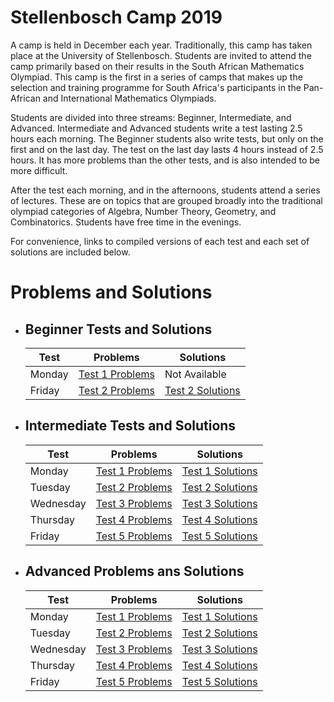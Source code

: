 # Stellenbosch Camp 2019

A camp is held in December each year. Traditionally, this camp has taken place at the University of Stellenbosch. Students are invited to attend the camp primarily based on their results in the South African Mathematics Olympiad. This camp is the first in a series of camps that makes up the selection and training programme for South Africa's participants in the Pan-African and International Mathematics Olympiads.

Students are divided into three streams: Beginner, Intermediate, and Advanced. Intermediate and Advanced students write a test lasting 2.5 hours each morning. The Beginner students also write tests, but only on the first and on the last day. The test on the last day lasts 4 hours instead of 2.5 hours. It has more problems than the other tests, and is also intended to be more difficult.

After the test each morning, and in the afternoons, students attend a series of lectures. These are on topics that are grouped broadly into the traditional olympiad categories of Algebra, Number Theory, Geometry, and Combinatorics. Students have free time in the evenings.

For convenience, links to compiled versions of each test and each set of solutions are included below.

# Problems and Solutions

* ## Beginner Tests and Solutions

  | Test | Problems | Solutions |
  | ---- | -------- | --------- |
  | Monday | [Test 1 Problems](./tests/beginners/pdfs/beg_test_1.pdf) | Not Available |
  | Friday | [Test 2 Problems](./tests/beginners/pdfs/beg_test_2.pdf) | [Test 2 Solutions](./solutions/beginners/pdfs/beg_test_2_sol.pdf) |

* ## Intermediate Tests and Solutions

  | Test | Problems | Solutions |
  | ---- | -------- | --------- |
  | Monday | [Test 1 Problems](./tests/intermediate/pdfs/int_test1.pdf) | [Test 1 Solutions](./solutions/intermediate/pdfs/int_sol_1.pdf) |
  | Tuesday | [Test 2 Problems](./tests/intermediate/pdfs/int_test2.pdf) | [Test 2 Solutions](./solutions/intermediate/pdfs/int_sol_2.pdf) |
  | Wednesday | [Test 3 Problems](./tests/intermediate/pdfs/int_test3.pdf) | [Test 3 Solutions](./solutions/intermediate/pdfs/int_sol_3.pdf) |
  | Thursday | [Test 4 Problems](./tests/intermediate/pdfs/int_test4.pdf) | [Test 4 Solutions](./solutions/intermediate/pdfs/int_sol_4.pdf) |
  | Friday | [Test 5 Problems](./tests/intermediate/pdfs/int_test5.pdf) | [Test 5 Solutions](./solutions/intermediate/pdfs/int_sol_5.pdf) |

* ## Advanced Problems ans Solutions

  | Test | Problems | Solutions |
  | ---- | -------- | --------- |
  | Monday | [Test 1 Problems](./tests/advanced/pdfs/adv_test1.pdf) | [Test 1 Solutions](./solutions/advanced/pdfs/adv_sol1.pdf) |
  | Tuesday | [Test 2 Problems](./tests/advanced/pdfs/adv_test2.pdf) | [Test 2 Solutions](./solutions/advanced/pdfs/adv_sol2.pdf) |
  | Wednesday | [Test 3 Problems](./tests/advanced/pdfs/adv_test3.pdf) | [Test 3 Solutions](./solutions/advanced/pdfs/adv_sol3.pdf) |
  | Thursday | [Test 4 Problems](./tests/advanced/pdfs/adv_test4.pdf) | [Test 4 Solutions](./solutions/advanced/pdfs/adv_sol4.pdf) |
  | Friday | [Test 5 Problems](./tests/advanced/pdfs/adv_test5.pdf) | [Test 5 Solutions](./solutions/advanced/pdfs/adv_sol5.pdf) |